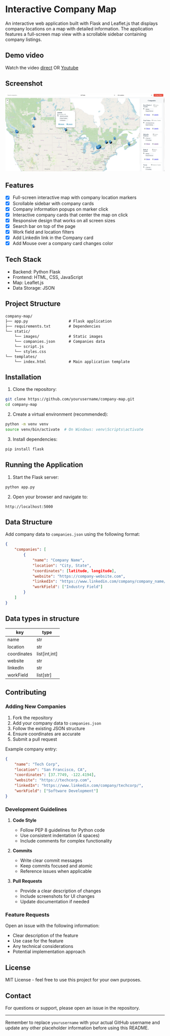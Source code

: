# Interactive Company Map

An interactive web application built with Flask and Leaflet.js that displays company locations on a map with detailed information. The application features a full-screen map view with a scrollable sidebar containing company listings.

## Demo video

Watch the video [direct](https://github.com/icecore2/tech-map-canada/raw/main/example.mp4) OR [Youtube](https://youtu.be/lfpxVLm_UzA)


## Screenshot

![Screenshot](image.png)

## Features

- [x] Full-screen interactive map with company location markers
- [x] Scrollable sidebar with company cards
- [x] Company information popups on marker click
- [x] Interactive company cards that center the map on click
- [x] Responsive design that works on all screen sizes
- [x] Search bar on top of the page
- [x] Work field and location filters
- [x] Add Linkedin link in the Company card
- [x] Add Mouse over a company card changes color

## Tech Stack

- Backend: Python Flask
- Frontend: HTML, CSS, JavaScript
- Map: Leaflet.js
- Data Storage: JSON

## Project Structure

```
company-map/
├── app.py                  # Flask application
├── requirements.txt        # Dependencies
└── static/
    └── images/             # Static images    
    └── companies.json      # Companies data
    └── script.js
    └── styles.css
└── templates/
    └── index.html          # Main application template
```

## Installation

1. Clone the repository:
```bash
git clone https://github.com/yourusername/company-map.git
cd company-map
```

2. Create a virtual environment (recommended):
```bash
python -m venv venv
source venv/bin/activate  # On Windows: venv\Scripts\activate
```

3. Install dependencies:
```bash
pip install flask
```

## Running the Application

1. Start the Flask server:
```bash
python app.py
```

2. Open your browser and navigate to:
```
http://localhost:5000
```

## Data Structure

Add company data to `companies.json` using the following format:

```json
{
    "companies": [
        {
            "name": "Company Name",
            "location": "City, State",
            "coordinates": [latitude, longitude],
            "website": "https://company-website.com",
            "linkedIn": "https://www.linkedin.com/company/company_name/",
            "workField": ["Industry Field"]
        }
    ]
}
```
## Data types in structure

|key|type|
|---|----|
|name|str|
|location|str|
|coordinates|list[int,int]|
|website|str|
|linkedIn|str|
|workField|list[str]|



## Contributing

### Adding New Companies

1. Fork the repository
2. Add your company data to `companies.json`
3. Follow the existing JSON structure
4. Ensure coordinates are accurate
5. Submit a pull request

Example company entry:
```json
{
    "name": "Tech Corp",
    "location": "San Francisco, CA",
    "coordinates": [37.7749, -122.4194],
    "website": "https://techcorp.com",
    "linkedIn": "https://www.linkedin.com/company/techcorp/",
    "workField": ["Software Development"]
}
```

### Development Guidelines

1. **Code Style**
   - Follow PEP 8 guidelines for Python code
   - Use consistent indentation (4 spaces)
   - Include comments for complex functionality

2. **Commits**
   - Write clear commit messages
   - Keep commits focused and atomic
   - Reference issues when applicable

3. **Pull Requests**
   - Provide a clear description of changes
   - Include screenshots for UI changes
   - Update documentation if needed

### Feature Requests

Open an issue with the following information:
- Clear description of the feature
- Use case for the feature
- Any technical considerations
- Potential implementation approach

## License

MIT License - feel free to use this project for your own purposes.

## Contact

For questions or support, please open an issue in the repository.

---

Remember to replace `yourusername` with your actual GitHub username and update any other placeholder information before using this README.
